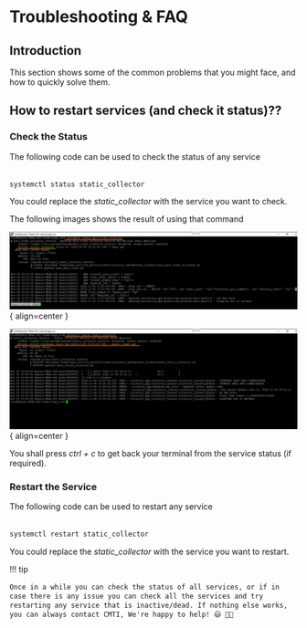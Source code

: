 # Troubleshooting & FAQ

## Introduction

This section shows some of the common problems that you might face, and how to quickly solve them.


## How to restart services (and check it status)??

### Check the Status

The following code can be used to check the status of any service

``` cmd

systemctl status static_collector

```

You could replace the *static_collector* with the service you want to check.

The following images shows the result of using that command

![Service Status - Part Count](./images/tiei_25.png){ align=center }

![Service Status - Part Count ](./images/tiei_26.png){ align=center }

You shall press *ctrl + c* to get back your terminal from the service status (if required).
### Restart the Service

The following code can be used to restart any service

``` cmd

systemctl restart static_collector

```

You could replace the *static_collector* with the service you want to restart.


!!! tip

    Once in a while you can check the status of all services, or if in case there is any issue you can check all the services and try restarting any service that is inactive/dead. If nothing else works, you can always contact CMTI, We're happy to help! 😃 🤝🏻